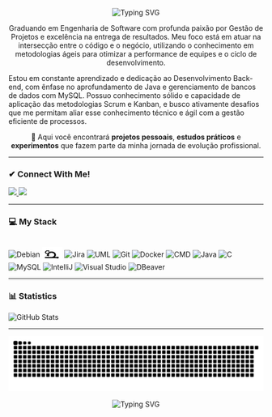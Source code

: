 <p align="center">
  <img src="https://readme-typing-svg.herokuapp.com?font=Fira+Code&weight=500&size=30&pause=1000&color=2d5a7a&center=true&vCenter=true&width=600&lines=Bem-vindo!+Me+chamo+Guilherme." alt="Typing SVG" />
</p>


<p align="center">
  Graduando em Engenharia de Software com profunda paixão por Gestão de Projetos e excelência na entrega de resultados. Meu foco está em atuar na intersecção entre o código e o negócio, utilizando o conhecimento em metodologias ágeis para otimizar a performance de equipes e o ciclo de desenvolvimento.

Estou em constante aprendizado e dedicação ao Desenvolvimento Back-end, com ênfase no aprofundamento de Java e gerenciamento de bancos de dados com MySQL. Possuo conhecimento sólido e capacidade de aplicação das metodologias Scrum e Kanban, e busco ativamente desafios que me permitam aliar esse conhecimento técnico e ágil com a gestão eficiente de processos.

</p>

<p align="center">
  📌 Aqui você encontrará <strong>projetos pessoais</strong>, <strong>estudos práticos</strong> e <strong>experimentos</strong> que fazem parte da minha jornada de evolução profissional.
</p>

---

### ✔ Connect With Me!
<div align="left">
  <a href="mailto:guinunez@icloud.com" target="_blank">
    <img src="https://img.shields.io/badge/Email-%23000000?style=for-the-badge&logo=icloud&logoColor=white&color=000000" />
  </a>
  <a href="https://www.linkedin.com/in/guilherme-lima-nuñez-8a3528169/" target="_blank">
    <img src="https://img.shields.io/badge/LinkedIn-%23000000?style=for-the-badge&logo=linkedin&logoColor=0077B5&labelColor=000000&color=0077B5" />
  </a>
</div>

---

### 💻 My Stack

<div style="display: inline_block"><br>
  


<img align="center" alt="Debian" height="30" width="40" src="https://cdn.jsdelivr.net/gh/devicons/devicon@latest/icons/debian/debian-original.svg">
<img align="center" alt="Scrum" height="30" width="40" src="https://raw.githubusercontent.com/vorillaz/devicons/ba75593fdf8d66496676a90cbf127d721f73e961/!SVG/scrum.svg">
<img align="center" alt="Jira" height="30" width="40" src="https://cdn.jsdelivr.net/gh/devicons/devicon/icons/jira/jira-original.svg">
<img align="center" alt="UML" height="30" width="40" src="https://cdn.jsdelivr.net/gh/devicons/devicon@latest/icons/unifiedmodelinglanguage/unifiedmodelinglanguage-original.svg">

<img align="center" alt="Git" height="30" width="40" src="https://cdn.jsdelivr.net/gh/devicons/devicon/icons/git/git-plain.svg">
<img align="center" alt="Docker" height="30" width="40" src="https://cdn.jsdelivr.net/gh/devicons/devicon@latest/icons/docker/docker-original.svg">

<img align="center" alt="CMD" height="30" width="40" src="https://upload.wikimedia.org/wikipedia/en/e/ef/Command_prompt_icon_%28windows%29.png">

<img align="center" alt="Java" height="30" width="40" src="https://cdn.jsdelivr.net/gh/devicons/devicon@latest/icons/java/java-original-wordmark.svg">
<img align="center" alt="C" height="30" width="40" src="https://cdn.jsdelivr.net/gh/devicons/devicon@latest/icons/c/c-line.svg">
<img align="center" alt="MySQL" height="30" width="40" src="https://cdn.jsdelivr.net/gh/devicons/devicon/icons/mysql/mysql-original.svg">

<img align="center" alt="IntelliJ" height="30" width="40" src="https://cdn.jsdelivr.net/gh/devicons/devicon@latest/icons/intellij/intellij-original.svg">
<img align="center" alt="Visual Studio" height="30" width="40" src="https://cdn.jsdelivr.net/gh/devicons/devicon@latest/icons/visualstudio/visualstudio-original.svg">
<img align="center" alt="DBeaver" height="30" width="40" src="https://cdn.jsdelivr.net/gh/devicons/devicon/icons/dbeaver/dbeaver-original.svg">

    
          
          
          
          
</div>

---

### 📊 Statistics

<div align="left">
 <img src="https://github-readme-stats.vercel.app/api?username=GuiEngSoftw&show_icons=true&theme=dark&count_private=true" alt="GitHub Stats" />
  
---
<picture>
  <source media="(prefers-color-scheme: dark)" srcset="https://raw.githubusercontent.com/GuiEngSoftw/GuiEngSoftw/output/github-contribution-grid-snake-dark.svg">
  <source media="(prefers-color-scheme: light)" srcset="https://raw.githubusercontent.com/GuiEngSoftw/GuiEngSoftw/output/github-contribution-grid-snake.svg">
  <img alt="GitHub contribution grid snake animation" src="https://raw.githubusercontent.com/GuiEngSoftw/GuiEngSoftw/output/github-contribution-grid-snake.svg">
</picture>

<p align="center">
  <img src="https://readme-typing-svg.herokuapp.com?font=Fira+Code&weight=500&size=18&pause=1000&color=2d5a7a&center=true&vCenter=true&width=600&lines=Obrigado+pela+visita!+Vamos+codar+juntos." alt="Typing SVG" />
</p>




